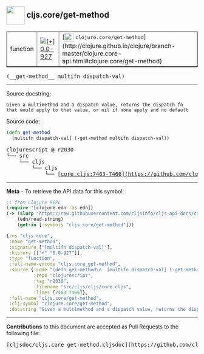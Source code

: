 ## <img width="48px" valign="middle" src="http://i.imgur.com/Hi20huC.png"> cljs.core/get-method

 <table border="1">
<tr>

<td>function</td>
<td><a href="https://github.com/cljsinfo/cljs-api-docs/tree/0.0-927"><img valign="middle" alt="[+] 0.0-927" src="https://img.shields.io/badge/+-0.0--927-lightgrey.svg"></a> </td>
<td>
[<img height="24px" valign="middle" src="http://i.imgur.com/1GjPKvB.png"> <samp>clojure.core/get-method</samp>](http://clojure.github.io/clojure/branch-master/clojure.core-api.html#clojure.core/get-method)
</td>
</tr>
</table>

 <samp>
(__get-method__ multifn dispatch-val)<br>
</samp>

---




Source docstring:

```
Given a multimethod and a dispatch value, returns the dispatch fn
that would apply to that value, or nil if none apply and no default
```

Source code:

```clj
(defn get-method
  [multifn dispatch-val] (-get-method multifn dispatch-val))
```

 <pre>
clojurescript @ r2030
└── src
    └── cljs
        └── cljs
            └── <ins>[core.cljs:7463-7466](https://github.com/clojure/clojurescript/blob/r2030/src/cljs/cljs/core.cljs#L7463-L7466)</ins>
</pre>


---

__Meta__ - To retrieve the API data for this symbol:

```clj
;; from Clojure REPL
(require '[clojure.edn :as edn])
(-> (slurp "https://raw.githubusercontent.com/cljsinfo/cljs-api-docs/catalog/cljs-api.edn")
    (edn/read-string)
    (get-in [:symbols "cljs.core/get-method"]))
```

```clj
{:ns "cljs.core",
 :name "get-method",
 :signature ["[multifn dispatch-val]"],
 :history [["+" "0.0-927"]],
 :type "function",
 :full-name-encode "cljs.core_get-method",
 :source {:code "(defn get-method\n  [multifn dispatch-val] (-get-method multifn dispatch-val))",
          :repo "clojurescript",
          :tag "r2030",
          :filename "src/cljs/cljs/core.cljs",
          :lines [7463 7466]},
 :full-name "cljs.core/get-method",
 :clj-symbol "clojure.core/get-method",
 :docstring "Given a multimethod and a dispatch value, returns the dispatch fn\nthat would apply to that value, or nil if none apply and no default"}

```

---

__Contributions__ to this document are accepted as Pull Requests to the following file:

 <pre>
[cljsdoc/cljs.core_get-method.cljsdoc](https://github.com/cljsinfo/cljs-api-docs/blob/master/cljsdoc/cljs.core_get-method.cljsdoc)
</pre>

